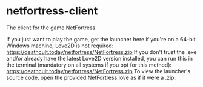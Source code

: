 # netfortress-client
The client for the game NetFortress.

If you just want to play the game, get the launcher here if you're on a 64-bit Windows machine, Love2D is not required: https://deathcult.today/netfortress/NetFortress.zip
If you don't trust the .exe and/or already have the latest Love2D version installed, you can run this in the terminal (mandatory on all systems if you opt for this method): https://deathcult.today/netfortress/NetFortress.zip
To view the launcher's source code, open the provided NetFortress.love as if it were a .zip.
